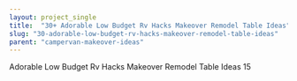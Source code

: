 ```yaml
---
layout: project_single
title:  "30+ Adorable Low Budget Rv Hacks Makeover Remodel Table Ideas"
slug: "30-adorable-low-budget-rv-hacks-makeover-remodel-table-ideas"
parent: "campervan-makeover-ideas"
---
```

Adorable Low Budget Rv Hacks Makeover Remodel Table Ideas 15
